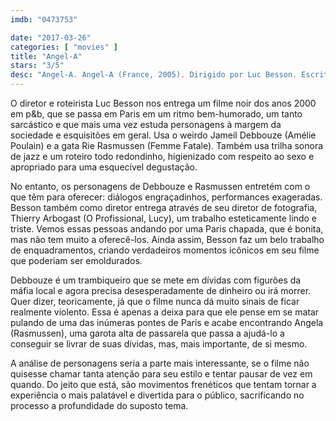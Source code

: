 ```yaml
---
imdb: "0473753"

date: "2017-03-26"
categories: [ "movies" ]
title: "Angel-A"
stars: "3/5"
desc: "Angel-A. Angel-A (France, 2005). Dirigido por Luc Besson. Escrito por Luc Besson. Com Jamel Debbouze (André Moussah), Rie Rasmussen (Angel-A), Gilbert Melki (Franck), Serge Riaboukine (Pedro), Akim Chir (Le chef des malfrats), Eric Balliet (Garde du corps Franck), Loïc Pora (Le malfrat #2), Venus Boone (La mère d'Angela), Jérôme Guesdon (Le malfrat #3)."
---
```

O diretor e roteirista Luc Besson nos entrega um filme noir dos anos 2000 em p&b, que se passa em Paris em um ritmo bem-humorado, um tanto sarcástico e que mais uma vez estuda personagens à margem da sociedade e esquisitões em geral. Usa o weirdo Jameil Debbouze (Amélie Poulain) e a gata Rie Rasmussen (Femme Fatale). Também usa trilha sonora de jazz e um roteiro todo redondinho, higienizado com respeito ao sexo e apropriado para uma esquecível degustação.

No entanto, os personagens de Debbouze e Rasmussen entretém com o que têm para oferecer: diálogos engraçadinhos, performances exageradas. Besson também como diretor entrega através de seu diretor de fotografia, Thierry Arbogast (O Profissional, Lucy), um trabalho esteticamente lindo e triste. Vemos essas pessoas andando por uma Paris chapada, que é bonita, mas não tem muito a oferecê-los. Ainda assim, Besson faz um belo trabalho de enquadramentos, criando verdadeiros momentos icônicos em seu filme que poderiam ser emoldurados.

Debbouze é um trambiqueiro que se mete em dívidas com figurões da máfia local e agora precisa desesperadamente de dinheiro ou irá morrer. Quer dizer, teoricamente, já que o filme nunca dá muito sinais de ficar realmente violento. Essa é apenas a deixa para que ele pense em se matar pulando de uma das inúmeras pontes de Paris e acabe encontrando Angela (Rasmussen), uma garota alta de passarela que passa a ajudá-lo a conseguir se livrar de suas dívidas, mas, mais importante, de si mesmo.

A análise de personagens seria a parte mais interessante, se o filme não quisesse chamar tanta atenção para seu estilo e tentar pausar de vez em quando. Do jeito que está, são movimentos frenéticos que tentam tornar a experiência o mais palatável e divertida para o público, sacrificando no processo a profundidade do suposto tema.
